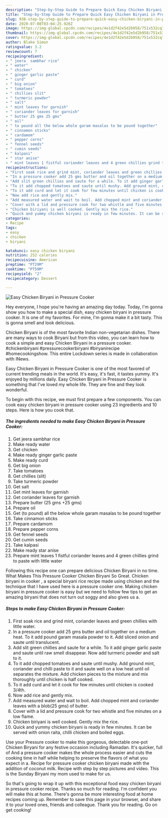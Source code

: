 ```yaml
---
description: "Step-by-Step Guide to Prepare Quick Easy Chicken Biryani in Pressure Cooker"
title: "Step-by-Step Guide to Prepare Quick Easy Chicken Biryani in Pressure Cooker"
slug: 938-step-by-step-guide-to-prepare-quick-easy-chicken-biryani-in-pressure-cooker
date: 2020-07-08T03:04:25.926Z
image: https://img-global.cpcdn.com/recipes/4e1d2f42e5d2b958/751x532cq70/easy-chicken-biryani-in-pressure-cooker-recipe-main-photo.jpg
thumbnail: https://img-global.cpcdn.com/recipes/4e1d2f42e5d2b958/751x532cq70/easy-chicken-biryani-in-pressure-cooker-recipe-main-photo.jpg
cover: https://img-global.cpcdn.com/recipes/4e1d2f42e5d2b958/751x532cq70/easy-chicken-biryani-in-pressure-cooker-recipe-main-photo.jpg
author: Blake Simon
ratingvalue: 3.2
reviewcount: 7
recipeingredient:
- " jeera  sambhar rice"
- " water"
- " chicken"
- " ginger garlic paste"
- " curd"
- " big onion"
- " tomatoes"
- " chillies slit"
- " turmeric powder"
- " salt"
- " mint leaves for garnish"
- " coriander leaves for garnish"
- " butter 25 gms 25 gms"
- " oil"
- " to pound all the below whole garam masalas to be pound together"
- " cinnamon sticks"
- " cardamom"
- " pepper corns"
- " fennel seeds"
- " cumin seeds"
- " kalpasi"
- " star anise"
- " mint leaves 1 fistful coriander leaves and 4 green chillies grind to paste with little water"
recipeinstructions:
- "First soak rice and grind mint, coriander leaves and green chillies with little water."
- "In a pressure cooker add 25 gms butter and oil together on a medium heat. To it add pound garam masala powder to it. Add sliced onion and saute until translucent."
- "Add slit green chillies and saute for a while. To it add ginger garlic paste and saute until raw smell disappear. Now add turmeric powder and salt to it."
- "To it add chopped tomatoes and saute until mushy. Add ground mint, coriander and chilli paste to it and saute well on a low heat until oil separates the mixture. Add chicken pieces to the mixture and mix thoroughly until chicken is half cooked."
- "To it add curd and let it cook for few minutes until chicken is cooked 3/4th."
- "Now add rice and gently mix."
- "Add measured water and wait to boil. Add chopped mint and coriander leaves with a blob(25 gms) of butter."
- "Cover with a lid and pressure cook for two whistle and five minutes on a low flame."
- "Chicken biriyani is well cooked. Gently mix the rice."
- "Quick and yummy chicken biryani is ready in few minutes. It can be served with onion raita, chilli chicken and boiled eggs."
categories:
- Recipe
tags:
- easy
- chicken
- biryani

katakunci: easy chicken biryani 
nutrition: 252 calories
recipecuisine: American
preptime: "PT29M"
cooktime: "PT59M"
recipeyield: "2"
recipecategory: Dessert

---
```



![Easy Chicken Biryani in Pressure Cooker](https://img-global.cpcdn.com/recipes/4e1d2f42e5d2b958/751x532cq70/easy-chicken-biryani-in-pressure-cooker-recipe-main-photo.jpg)

Hey everyone, I hope you're having an amazing day today. Today, I'm gonna show you how to make a special dish, easy chicken biryani in pressure cooker. It is one of my favorites. For mine, I'm gonna make it a bit tasty. This is gonna smell and look delicious.

Chicken Biryani is of the most favorite Indian non-vegetarian dishes. There are many ways to cook Biryani but from this video, you can learn how to cook a simple and easy Chicken Biryani in a pressure cooker. #chickenbiryani #pressurecookerbiryani #biryanirecipe #homecookingshow. This entire Lockdown series is made in collaboration with INews.

Easy Chicken Biryani in Pressure Cooker is one of the most favored of current trending meals in the world. It's easy, it's fast, it tastes yummy. It's enjoyed by millions daily. Easy Chicken Biryani in Pressure Cooker is something that I've loved my whole life. They are fine and they look wonderful.


To begin with this recipe, we must first prepare a few components. You can cook easy chicken biryani in pressure cooker using 23 ingredients and 10 steps. Here is how you cook that.

<!--inarticleads1-->

##### The ingredients needed to make Easy Chicken Biryani in Pressure Cooker:

1. Get  jeera  sambhar rice
1. Make ready  water
1. Get  chicken
1. Make ready  ginger garlic paste
1. Make ready  curd
1. Get  big onion
1. Take  tomatoes
1. Get  chillies (slit)
1. Take  turmeric powder
1. Get  salt
1. Get  mint leaves for garnish
1. Get  coriander leaves for garnish
1. Prepare  butter (25 gms +25 gms)
1. Prepare  oil
1. Get  (to pound) all the below whole garam masalas to be pound together
1. Take  cinnamon sticks
1. Prepare  cardamom
1. Prepare  pepper corns
1. Get  fennel seeds
1. Get  cumin seeds
1. Take  kalpasi
1. Make ready  star anise
1. Prepare  mint leaves 1 fistful coriander leaves and 4 green chillies grind to paste with little water


Following this recipe one can prepare delicious Chicken Biryani in no time. What Makes This Pressure Cooker Chicken Biryani So Great. Chicken biryani in cooker , a special biryani rice recipe made using chicken and the technique that I have used here is a pressure cooker one. Making chicken biryani in pressure cooker is easy but we need to follow few tips to get an amazing biryani that does not turn out soggy and also gives us a. 

<!--inarticleads2-->

##### Steps to make Easy Chicken Biryani in Pressure Cooker:

1. First soak rice and grind mint, coriander leaves and green chillies with little water.
1. In a pressure cooker add 25 gms butter and oil together on a medium heat. To it add pound garam masala powder to it. Add sliced onion and saute until translucent.
1. Add slit green chillies and saute for a while. To it add ginger garlic paste and saute until raw smell disappear. Now add turmeric powder and salt to it.
1. To it add chopped tomatoes and saute until mushy. Add ground mint, coriander and chilli paste to it and saute well on a low heat until oil separates the mixture. Add chicken pieces to the mixture and mix thoroughly until chicken is half cooked.
1. To it add curd and let it cook for few minutes until chicken is cooked 3/4th.
1. Now add rice and gently mix.
1. Add measured water and wait to boil. Add chopped mint and coriander leaves with a blob(25 gms) of butter.
1. Cover with a lid and pressure cook for two whistle and five minutes on a low flame.
1. Chicken biriyani is well cooked. Gently mix the rice.
1. Quick and yummy chicken biryani is ready in few minutes. It can be served with onion raita, chilli chicken and boiled eggs.


Use your Pressure cooker to make this gorgeous, delectable one-pot Chicken Biryani for any festive occasion including Ramadan. It&#39;s quicker, full of And a pressure cooker makes the whole process easier and cuts the cooking time in half while helping to preserve the flavors of what you expect in a. Recipe for pressure cooker chicken biryani made with the addition of coconut milk. Recipe with step by step pictures and video. This is the Sunday Biryani my mom used to make for us. 

So that's going to wrap it up with this exceptional food easy chicken biryani in pressure cooker recipe. Thanks so much for reading. I'm confident you will make this at home. There's gonna be more interesting food at home recipes coming up. Remember to save this page in your browser, and share it to your loved ones, friends and colleague. Thank you for reading. Go on get cooking!
